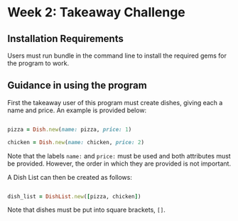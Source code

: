 # Week 2: Takeaway Challenge

## Installation Requirements

Users must run bundle in the command line to install the required gems for the
program to work.

## Guidance in using the program

First the takeaway user of this program must create dishes, giving each a name
and price. An example is provided below:

```ruby

pizza = Dish.new(name: pizza, price: 1)

chicken = Dish.new(name: chicken, price: 2)

```

Note that the labels `name:` and `price:` must be used and both attributes must
be provided. However, the order in which they are provided is not important.

A Dish List can then be created as follows:

```ruby

dish_list = DishList.new([pizza, chicken])

```

Note that dishes must be put into square brackets, `[]`.
